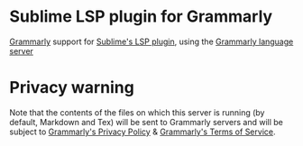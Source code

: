 Sublime LSP plugin for Grammarly
=

[Grammarly](https://grammarly.com/) support for [Sublime's LSP plugin](https://github.com/sublimelsp/LSP), using the [Grammarly language server](https://github.com/znck/grammarly)

Privacy warning
==

Note that the contents of the files on which this server is running (by default, Markdown and Tex) will be sent to Grammarly servers and will be subject to [Grammarly's Privacy Policy](https://www.grammarly.com/privacy-policy) & [Grammarly's Terms of Service](https://www.grammarly.com/terms).
